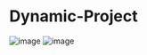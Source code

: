 # Dynamic-Project
![image](https://github.com/user-attachments/assets/10a21091-ed12-4965-bcee-a45b0f528afe)
![image](https://github.com/user-attachments/assets/20474b66-4d64-496e-9d18-db7adade6f3c)

